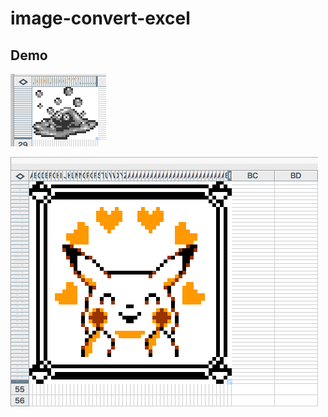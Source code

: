 # image-convert-excel

## Demo

![demo](https://raw.githubusercontent.com/okawa-h/image-convert-excel/master/sample.png "demo")

![demo](https://raw.githubusercontent.com/okawa-h/image-convert-excel/master/ogp.png "demo")
